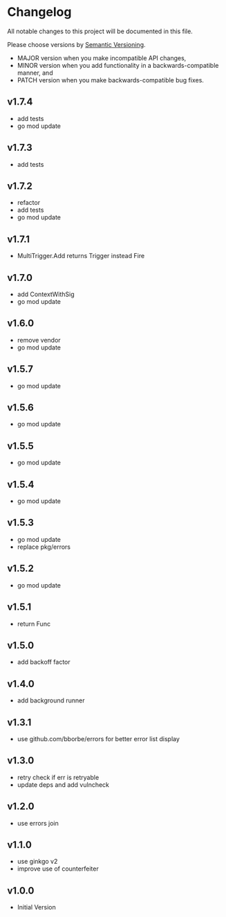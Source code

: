 # Changelog

All notable changes to this project will be documented in this file.

Please choose versions by [Semantic Versioning](http://semver.org/).

* MAJOR version when you make incompatible API changes,
* MINOR version when you add functionality in a backwards-compatible manner, and
* PATCH version when you make backwards-compatible bug fixes.

## v1.7.4

- add tests
- go mod update

## v1.7.3

- add tests

## v1.7.2

- refactor
- add tests
- go mod update

## v1.7.1

- MultiTrigger.Add returns Trigger instead Fire

## v1.7.0

- add ContextWithSig
- go mod update

## v1.6.0

- remove vendor
- go mod update

## v1.5.7

- go mod update

## v1.5.6

- go mod update

## v1.5.5

- go mod update

## v1.5.4

- go mod update

## v1.5.3

- go mod update
- replace pkg/errors

## v1.5.2

- go mod update

## v1.5.1

- return Func

## v1.5.0

- add backoff factor 

## v1.4.0

- add background runner

## v1.3.1

- use github.com/bborbe/errors for better error list display

## v1.3.0

- retry check if err is retryable
- update deps and add vulncheck

## v1.2.0

- use errors join

## v1.1.0

- use ginkgo v2
- improve use of counterfeiter

## v1.0.0

- Initial Version
